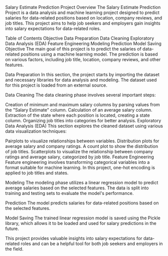 Salary Estimate Prediction Project
Overview
The Salary Estimate Prediction Project is a data analysis and machine learning project designed to predict salaries for data-related positions based on location, company reviews, and job titles. This project aims to help job seekers and employers gain insights into salary expectations for data-related roles.

Table of Contents
Objective
Data Preparation
Data Cleaning
Exploratory Data Analysis (EDA)
Feature Engineering
Modeling
Prediction
Model Saving
Objective
The main goal of this project is to predict the salaries of data-related positions using a machine learning model. The prediction is based on various factors, including job title, location, company reviews, and other features.

Data Preparation
In this section, the project starts by importing the dataset and necessary libraries for data analysis and modeling. The dataset used for this project is loaded from an external source.

Data Cleaning
The data cleaning phase involves several important steps:

Creation of minimum and maximum salary columns by parsing values from the "Salary Estimate" column.
Calculation of an average salary column.
Extraction of the state where each position is located, creating a state column.
Organizing job titles into categories for better analysis.
Exploratory Data Analysis (EDA)
This section explores the cleaned dataset using various data visualization techniques:

Pairplots to visualize relationships between variables.
Distribution plots for average salary and company ratings.
A count plot to show the distribution of job titles.
Scatterplots to visualize the relationship between company ratings and average salary, categorized by job title.
Feature Engineering
Feature engineering involves transforming categorical variables into a format suitable for machine learning. In this project, one-hot encoding is applied to job titles and states.

Modeling
The modeling phase utilizes a linear regression model to predict average salaries based on the selected features. The data is split into training and testing sets to evaluate the model's performance.

Prediction
The model predicts salaries for data-related positions based on the selected features.

Model Saving
The trained linear regression model is saved using the Pickle library, which allows it to be loaded and used for salary predictions in the future.

This project provides valuable insights into salary expectations for data-related roles and can be a helpful tool for both job seekers and employers in the field.
